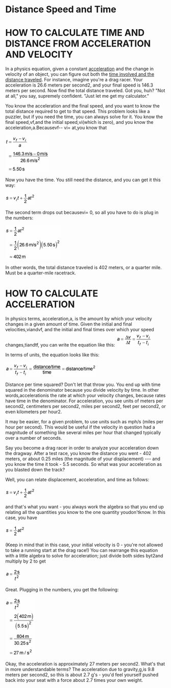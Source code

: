 # Distance Speed and Time

# HOW TO CALCULATE TIME AND DISTANCE FROM ACCELERATION AND VELOCITY

In a physics equation, given a constant [acceleration](http://www.dummies.com/education/science/physics/how-to-calculate-acceleration/) and the change in velocity of an object, you can figure out both the [time involved and the distance traveled](http://www.dummies.com/education/math/basic-math/calculating-speed-time-and-distance/). For instance, imagine you're a drag racer. Your acceleration is 26.6 meters per second2, and your final speed is 146.3 meters per second. Now find the total distance traveled. Got you, huh? "Not at all," you say, supremely confident. "Just let me get my calculator."

You know the acceleration and the final speed, and you want to know the total distance required to get to that speed. This problem looks like a puzzler, but if you need the time, you can always solve for it. You know the final speed,vf,and the initial speed,vi(which is zero), and you know the acceleration,a.Becausevf-- vi= at,you know that

![image](media/Distance-Speed-and-Time-image1.png)

Now you have the time. You still need the distance, and you can get it this way:

![image](media/Distance-Speed-and-Time-image2.png)

The second term drops out becausevi= 0, so all you have to do is plug in the numbers:

![image](media/Distance-Speed-and-Time-image3.png)

In other words, the total distance traveled is 402 meters, or a quarter mile. Must be a quarter-mile racetrack.

# HOW TO CALCULATE ACCELERATION

In physics terms, acceleration,a, is the amount by which your velocity changes in a given amount of time. Given the initial and final velocities,viandvf, and the initial and final times over which your speed changes,tiandtf, you can write the equation like this:
![image](media/Distance-Speed-and-Time-image4.png)

In terms of units, the equation looks like this:

![image](media/Distance-Speed-and-Time-image5.png)

Distance per time squared? Don't let that throw you. You end up with time squared in the denominator because you divide velocity by time. In other words,accelerationis the rate at which your velocity changes, because rates have time in the denominator. For acceleration, you see units of meters per second2, centimeters per second2, miles per second2, feet per second2, or even kilometers per hour2.

It may be easier, for a given problem, to use units such as mph/s (miles per hour per second). This would be useful if the velocity in question had a magnitude of something like several miles per hour that changed typically over a number of seconds.

Say you become a drag racer in order to analyze your acceleration down the dragway. After a test race, you know the distance you went - 402 meters, or about 0.25 miles (the magnitude of your displacement) --- and you know the time it took - 5.5 seconds. So what was your acceleration as you blasted down the track?

Well, you can relate displacement, acceleration, and time as follows:

![image](media/Distance-Speed-and-Time-image2.png)

and that's what you want - you always work the algebra so that you end up relating all the quantities you know to the one quantity youdon'tknow. In this case, you have

![image](media/Distance-Speed-and-Time-image6.png)

(Keep in mind that in this case, your initial velocity is 0 - you're not allowed to take a running start at the drag race!) You can rearrange this equation with a little algebra to solve for acceleration; just divide both sides byt2and multiply by 2 to get

![image](media/Distance-Speed-and-Time-image7.png)

Great. Plugging in the numbers, you get the following:

![image](media/Distance-Speed-and-Time-image8.png)

Okay, the acceleration is approximately 27 meters per second2. What's that in more understandable terms? The acceleration due to gravity,g,is 9.8 meters per second2, so this is about 2.7 g's - you'd feel yourself pushed back into your seat with a force about 2.7 times your own weight.
